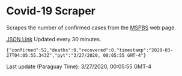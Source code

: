 # Covid-19 Scraper

Scrapes the number of confirmed cases from the [MSPBS](https://www.mspbs.gov.py/covid-19.php) web page.

[JSON Link](https://jmayalag.github.io/covid19-scrape/cases.json)
Updated every 30 minutes.
```
{"confirmed":52,"deaths":0,"recovered":0,"timestamp":"2020-03-27T04:05:55.343Z","pyt":"3/27/2020, 00:05:55 GMT-4"}
```
Last update (Paraguay Time): 3/27/2020, 00:05:55 GMT-4